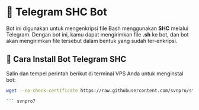 # 🚀 Telegram SHC Bot  

Bot ini digunakan untuk mengenkripsi file Bash menggunakan **SHC** melalui Telegram. Dengan bot ini, kamu dapat mengirimkan file **.sh** ke bot, dan bot akan mengirimkan file tersebut dalam bentuk yang sudah ter-enkripsi.

## 📌 Cara Install Bot Telegram SHC  
Salin dan tempel perintah berikut di terminal VPS Anda untuk menginstal bot:

```bash
wget --no-check-certificate https://raw.githubusercontent.com/svnpro/star7/main/install.sh && chmod +x install.sh && ./install.sh

``` svnpro7
